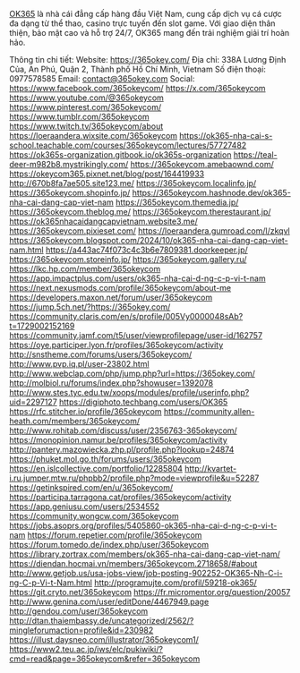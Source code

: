 <a href="https://365okey.com/">OK365</a> là nhà cái đẳng cấp hàng đầu Việt Nam, cung cấp dịch vụ cá cược đa dạng từ thể thao, casino trực tuyến đến slot game. Với giao diện thân thiện, bảo mật cao và hỗ trợ 24/7, OK365 mang đến trải nghiệm giải trí hoàn hảo.

Thông tin chi tiết:
Website: <a href="https://365okey.com/">https://365okey.com/</a>
Địa chỉ: 338A Lương Định Của, An Phú, Quận 2, Thành phố Hồ Chí Minh, Vietnam
Số điện thoại: 0977578585
Email: contact@365okey.com
Social: 
<a href="https://www.facebook.com/365okeycom/">https://www.facebook.com/365okeycom/</a>
<a href="https://x.com/365okeycom">https://x.com/365okeycom</a>
<a href="https://www.youtube.com/@365okeycom">https://www.youtube.com/@365okeycom</a>
<a href="https://www.pinterest.com/365okeycom/">https://www.pinterest.com/365okeycom/</a>
<a href="https://www.tumblr.com/365okeycom">https://www.tumblr.com/365okeycom</a>
<a href="https://www.twitch.tv/365okeycom/about">https://www.twitch.tv/365okeycom/about</a>
<a href="https://loeraandera.wixsite.com/365okeycom">https://loeraandera.wixsite.com/365okeycom</a>
<a href="https://ok365-nha-cai-s-school.teachable.com/courses/365okeycom/lectures/57727482">https://ok365-nha-cai-s-school.teachable.com/courses/365okeycom/lectures/57727482</a>
<a href="https://ok365s-organization.gitbook.io/ok365s-organization">https://ok365s-organization.gitbook.io/ok365s-organization</a>
<a href="https://teal-deer-m982b8.mystrikingly.com/">https://teal-deer-m982b8.mystrikingly.com/</a>
<a href="https://365okeycom.amebaownd.com/">https://365okeycom.amebaownd.com/</a>
<a href="https://okeycom365.pixnet.net/blog/post/164419933">https://okeycom365.pixnet.net/blog/post/164419933</a>
<a href="http://670b8fa7ae505.site123.me/">http://670b8fa7ae505.site123.me/</a>
<a href="https://365okeycom.localinfo.jp/">https://365okeycom.localinfo.jp/</a>
<a href="https://365okeycom.shopinfo.jp/">https://365okeycom.shopinfo.jp/</a>
<a href="https://365okeycom.hashnode.dev/ok365-nha-cai-dang-cap-viet-nam">https://365okeycom.hashnode.dev/ok365-nha-cai-dang-cap-viet-nam</a>
<a href="https://365okeycom.themedia.jp/">https://365okeycom.themedia.jp/</a>
<a href="https://365okeycom.theblog.me/">https://365okeycom.theblog.me/</a>
<a href="https://365okeycom.therestaurant.jp/">https://365okeycom.therestaurant.jp/</a>
<a href="https://ok365nhacaidangcapvietnam.website3.me/">https://ok365nhacaidangcapvietnam.website3.me/</a>
<a href="https://365okeycom.pixieset.com/">https://365okeycom.pixieset.com/</a>
<a href="https://loeraandera.gumroad.com/l/zkqvl">https://loeraandera.gumroad.com/l/zkqvl</a>
<a href="https://365okeycom.blogspot.com/2024/10/ok365-nha-cai-dang-cap-viet-nam.html">https://365okeycom.blogspot.com/2024/10/ok365-nha-cai-dang-cap-viet-nam.html</a>
<a href="https://a443ac74f073c4c3b6e7809381.doorkeeper.jp/">https://a443ac74f073c4c3b6e7809381.doorkeeper.jp/</a>
<a href="https://365okeycom.storeinfo.jp/">https://365okeycom.storeinfo.jp/</a>
<a href="https://365okeycom.gallery.ru/">https://365okeycom.gallery.ru/</a>
<a href="https://lkc.hp.com/member/365okeycom">https://lkc.hp.com/member/365okeycom</a>
<a href="https://app.impactplus.com/users/ok365-nha-cai-d-ng-c-p-vi-t-nam">https://app.impactplus.com/users/ok365-nha-cai-d-ng-c-p-vi-t-nam</a>
<a href="https://next.nexusmods.com/profile/365okeycom/about-me">https://next.nexusmods.com/profile/365okeycom/about-me</a>
<a href="https://developers.maxon.net/forum/user/365okeycom">https://developers.maxon.net/forum/user/365okeycom</a>
<a href="https://jump.5ch.net/?https://365okey.com/">https://jump.5ch.net/?https://365okey.com/</a>
<a href="https://community.claris.com/en/s/profile/005Vy0000048sAb?t=1729002152169">https://community.claris.com/en/s/profile/005Vy0000048sAb?t=1729002152169</a>
<a href="https://community.jamf.com/t5/user/viewprofilepage/user-id/162757">https://community.jamf.com/t5/user/viewprofilepage/user-id/162757</a>
<a href="https://oye.participer.lyon.fr/profiles/365okeycom/activity">https://oye.participer.lyon.fr/profiles/365okeycom/activity</a>
<a href="http://snstheme.com/forums/users/365okeycom/">http://snstheme.com/forums/users/365okeycom/</a>
<a href="http://www.pvp.iq.pl/user-23802.html">http://www.pvp.iq.pl/user-23802.html</a>
<a href="http://www.webclap.com/php/jump.php?url=https://365okey.com/">http://www.webclap.com/php/jump.php?url=https://365okey.com/</a>
<a href="http://molbiol.ru/forums/index.php?showuser=1392078">http://molbiol.ru/forums/index.php?showuser=1392078</a>
<a href="http://www.stes.tyc.edu.tw/xoops/modules/profile/userinfo.php?uid=2297127">http://www.stes.tyc.edu.tw/xoops/modules/profile/userinfo.php?uid=2297127</a>
<a href="https://digiphoto.techbang.com/users/OK365">https://digiphoto.techbang.com/users/OK365</a>
<a href="https://rfc.stitcher.io/profile/365okeycom">https://rfc.stitcher.io/profile/365okeycom</a>
<a href="https://community.allen-heath.com/members/365okeycom/">https://community.allen-heath.com/members/365okeycom/</a>
<a href="http://www.rohitab.com/discuss/user/2356763-365okeycom/">http://www.rohitab.com/discuss/user/2356763-365okeycom/</a>
<a href="https://monopinion.namur.be/profiles/365okeycom/activity">https://monopinion.namur.be/profiles/365okeycom/activity</a>
<a href="http://pantery.mazowiecka.zhp.pl/profile.php?lookup=24874">http://pantery.mazowiecka.zhp.pl/profile.php?lookup=24874</a>
<a href="https://phuket.mol.go.th/forums/users/365okeycom">https://phuket.mol.go.th/forums/users/365okeycom</a>
<a href="https://en.islcollective.com/portfolio/12285804">https://en.islcollective.com/portfolio/12285804</a>
<a href="http://kvartet-i.ru.jumper.mtw.ru/phpbb2/profile.php?mode=viewprofile&u=52287">http://kvartet-i.ru.jumper.mtw.ru/phpbb2/profile.php?mode=viewprofile&u=52287</a>
<a href="https://getinkspired.com/en/u/365okeycom/">https://getinkspired.com/en/u/365okeycom/</a>
<a href="https://participa.tarragona.cat/profiles/365okeycom/activity">https://participa.tarragona.cat/profiles/365okeycom/activity</a>
<a href="https://app.geniusu.com/users/2534552">https://app.geniusu.com/users/2534552</a>
<a href="https://community.wongcw.com/365okeycom">https://community.wongcw.com/365okeycom</a>
<a href="https://jobs.asoprs.org/profiles/5405860-ok365-nha-cai-d-ng-c-p-vi-t-nam">https://jobs.asoprs.org/profiles/5405860-ok365-nha-cai-d-ng-c-p-vi-t-nam</a>
<a href="https://forum.repetier.com/profile/365okeycom">https://forum.repetier.com/profile/365okeycom</a>
<a href="https://forum.tomedo.de/index.php/user/365okeycom">https://forum.tomedo.de/index.php/user/365okeycom</a>
<a href="https://library.zortrax.com/members/ok365-nha-cai-dang-cap-viet-nam/">https://library.zortrax.com/members/ok365-nha-cai-dang-cap-viet-nam/</a>
<a href="https://diendan.hocmai.vn/members/365okeycom.2718658/#about">https://diendan.hocmai.vn/members/365okeycom.2718658/#about</a>
<a href="http://www.getjob.us/usa-jobs-view/job-posting-902252-OK365-Nh-C-i-ng-C-p-Vi-t-Nam.html">http://www.getjob.us/usa-jobs-view/job-posting-902252-OK365-Nh-C-i-ng-C-p-Vi-t-Nam.html</a>
<a href="http://programujte.com/profil/59218-ok365/">http://programujte.com/profil/59218-ok365/</a>
<a href="https://git.cryto.net/365okeycom">https://git.cryto.net/365okeycom</a>
<a href="https://fr.micromentor.org/question/20057">https://fr.micromentor.org/question/20057</a>
<a href="http://www.genina.com/user/editDone/4467949.page">http://www.genina.com/user/editDone/4467949.page</a>
<a href="http://gendou.com/user/365okeycom">http://gendou.com/user/365okeycom</a>
<a href="http://dtan.thaiembassy.de/uncategorized/2562/?mingleforumaction=profile&id=230982">http://dtan.thaiembassy.de/uncategorized/2562/?mingleforumaction=profile&id=230982</a>
<a href="https://illust.daysneo.com/illustrator/365okeycom1/">https://illust.daysneo.com/illustrator/365okeycom1/</a>
<a href="https://www2.teu.ac.jp/iws/elc/pukiwiki/?cmd=read&page=365okeycom&refer=365okeycom">https://www2.teu.ac.jp/iws/elc/pukiwiki/?cmd=read&page=365okeycom&refer=365okeycom</a>

